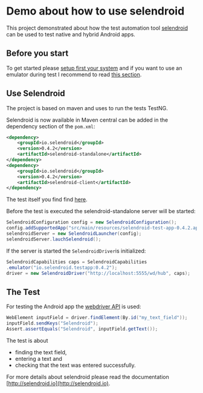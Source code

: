 Demo about how to use selendroid
=====

This project demonstrated about how the test automation tool [selendroid](http://selendroid.io) can be used to test native and hybrid Android apps.

Before you start
------
To get started please [setup first your system](http://selendroid.io/setup.html#systemRequirements) and if you want to use an emulator during test I recommend to read [this section](http://selendroid.io/setup.html#androidDevices).


Use Selendroid
-----
The project is based on maven and uses to run the tests TestNG.

Selendroid is now available in Maven central can be added in the dependency section of the ```pom.xml```:

```xml
<dependency>
	<groupId>io.selendroid</groupId>
	<version>0.4.2</version>
	<artifactId>selendroid-standalone</artifactId>
</dependency>
<dependency>
	<groupId>io.selendroid</groupId>
	<version>0.4.2</version>
	<artifactId>selendroid-client</artifactId>
</dependency>
```

The test itself you find find [here](https://github.com/DominikDary/demoproject-selendroid/blob/master/src/main/java/io/selendroid/demo/SelendroidIntegrationTest.java).

Before the test is executed the selendroid-standalone server will be started:

```java
SelendroidConfiguration config = new SelendroidConfiguration();
config.addSupportedApp("src/main/resources/selendroid-test-app-0.4.2.apk");
selendroidServer = new SelendroidLauncher(config);
selendroidServer.lauchSelendroid();
```

If the server is started the ```SelendroidDriver```is initialized:

```java
SelendroidCapabilities caps = SelendroidCapabilities
.emulator("io.selendroid.testapp:0.4.2");
driver = new SelendroidDriver("http://localhost:5555/wd/hub", caps);
```

The Test
---

For testing the Android app the [webdriver API](http://docs.seleniumhq.org/docs/03_webdriver.jsp) is used:

```java
WebElement inputField = driver.findElement(By.id("my_text_field"));
inputField.sendKeys("Selendroid");
Assert.assertEquals("Selendroid", inputField.getText());
```

The test is about 

* finding the text field, 
* entering a text and 
* checking that the text was entered successfully.

For more details about selendroid please read the documentation [http://selendroid.io](http://selendroid.io).